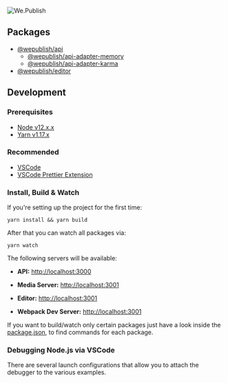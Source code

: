 ![We.Publish](./assets/wepublish.svg 'We.Publish')

## Packages

- [@wepublish/api](./packages/api)
  - [@wepublish/api-adapter-memory](./packages/api-adapter-memory)
  - [@wepublish/api-adapter-karma](./packages/api-adapter-karma)
- [@wepublish/editor](./packages/editor)

## Development

### Prerequisites

- [Node v12.x.x][node-download-url]
- [Yarn v1.17.x][yarn-download-url]

### Recommended

- [VSCode][vscode-download-url]
- [VSCode Prettier Extension][vscode-prettier-download-url]

### Install, Build & Watch

If you're setting up the project for the first time:

```
yarn install && yarn build
```

After that you can watch all packages via:

```
yarn watch
```

The following servers will be available:

- **API:** [http://localhost:3000](http://localhost:4000)
- **Media Server:** [http://localhost:3001](http://localhost:4001)

- **Editor:** [http://localhost:3001](http://localhost:3000)
- **Webpack Dev Server:** [http://localhost:3001](http://localhost:3001)

If you want to build/watch only certain packages just have a look inside the [package.json][package-json-url],
to find commands for each package.

### Debugging Node.js via VSCode

There are several launch configurations that allow you to attach the debugger to the various examples.

[node-download-url]: https://nodejs.org/en/download/current/
[yarn-download-url]: https://yarnpkg.com/en/docs/install
[vscode-download-url]: https://code.visualstudio.com/Download
[vscode-prettier-download-url]: https://marketplace.visualstudio.com/items?itemName=esbenp.prettier-vscode
[package-json-url]: package.json
